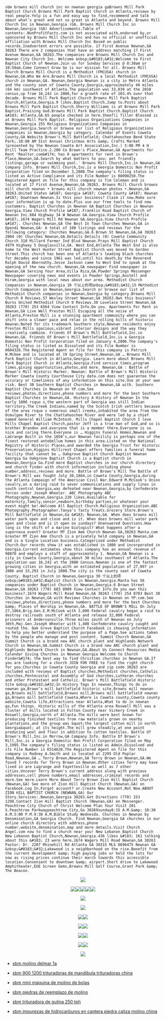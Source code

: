 
```
sbm browns mill church inc en newnan georgia gaBrowns Mill Park Baptist Church Browns Mill Park Baptist Church in Atlanta,reviews by real people.Yelp is a fun and easy way to find,recommend and talk about what’s great and not so great in Atlanta and beyond. Browns Mill Church Inc in Newnan,Georgia (GA. Browns Mill Church Inc in Newnan,Georgia (GA) Advertisements.Table of contents:.NonProfitFacts.com is not associated with,endorsed by,or sponsored by Browns Mill Church Inc and has no official or unofficial affiliation with Browns Mill Church Inc Based on public records.Inadvertent errors are possible. 17 First Avenue Newnan,GA 30263 There are 2 companies that have an address matching 17 First Avenue Newnan,GA 30263.The companies are Browns Mill Church Inc and Newnan City Church Inc. Welcome &nbsp;&#0183;&#32;Welcome to First Baptist Church of Newnan.Join us for Sunday Services @ 8:30am or 10:50am.Come Connect Grow Go is our mission for all. Browns Mill Church Browns Mill Church is a Methodist (FMCUSA) church in Newnan,GA.Who We Are.Browns Mill Church is a local Methodist (FMCUSA) church in Newnan,GA. Newnan,Georgia Newnan is a city in Metro Atlanta and the county seat of Coweta County,Georgia,approximately 40 miles (64 km) southwest of Atlanta.The population was 33,039 at the 2010 census,up from 16,242 in 2000,for a growth rate of 103.4% over that decade. Browns Mill Park Baptist Church Browns Mill Park Baptist Church,Atlanta,Georgia.9 likes.Baptist Church.Jump to.Posts about Browns Mill Park Baptist Church.Sherry Williams is at Browns Mill Park Baptist.Praising God.Browns Mill Park Baptist Church.Baptist Church &#183; Atlanta,GA.65 people checked in here.Sheefli Tiller Blessed is at Browns Mill Park Baptist. Religious Organizations Companies in Newnan,Georgia 255 Religious Organizations Companies in Newnan,Georgia.Search or browse our list of Religious Organizations companies in Newnan,Georgia by category. Calendar of Events Coweta County,GA Website Brown's Mill Battlefield; Chattahoochee Bend State Park;.10:00 AM 51st Annual Christmas Arts &amp; Crafts Market (presented by the Newnan Coweta Art Association,Inc.) 5:00 PM 4 H Drill Team Practice.2.200 Co Brown's Place,Newnan,GA Apartments for Rent 'Realtor.com&#174; has 0 apartments for rent in Brown's Place,Newnan,GA.Search by what matters to you: pet friendly listings,garage or swimming pool.' Browns Mill Church,Inc.in Newnan,GA Company Info. Browns Mill Church,Inc.is a Georgia Domestic Non Profit Corporation filed on December 3,2008.The company's filing status is listed as Active Compliance and its File Number is 08090250.The Registered Agent on file for this company is Tim Coleman and is located at 17 First Avenue,Newnan,GA 30263. Browns Mill Church browns mill church newnan • browns mill church newnan photos •.Newnan,GA 30263.United States &#187; Georgia &#187; Coweta County &#187; Newnan &#187; Downtown Newnan.Is this your business? Claim it now.Make sure your information is up to date.Plus use our free tools to find new customers. Baptist Churches in Newnan GA Baptist Churches in Newnan Georgia.View Church Profile &#187;.Franklin Road Baptist Church of Newnan Inc.884 Highway 34 W Newnan GA.Georgia.View Church Profile &#187;.1674 Wagers Mill Rd Newnan GA.Georgia.View Church Profile &#187;. Churches Newnan,GA the Best In Town Churches Newnan,GA in Opendi Newnan,GA: A total of 100 listings and reviews for the following category: Churches Newnan,GA.6 Brown St Newnan,GA,GA 30263 2004 (0) Churches Newnan,GA.Details Details (0) Coweta Community Church 310 Millard Farmer Ind Blvd Newnan.Prays Mill Baptist Church 4979 Highway 5 Douglasville,GA. West End,Atlanta The West End is also home to the West Hunter Street Baptist Church was moved to Gordon Street.This church has been one of Atlanta's leading black churches for decades and since 1961 was led,until his death,by the Reverend Ralph David Abernathy.Jesse Jackson came to West End to speak at the opening of the new church. Newnan,GA newspaper Find newspaper in Newnan,GA Serving Your Area,Villa Rica,GA.Powder Springs Messenger Newspaper covering news and events in Powder Springs,Austell and Hiram,Georgia with local news about our area. Methodist Church Companies in Newnan,Georgia 10 个以上的项&nbsp;&#0183;&#32;15 Methodist Church Companies in Newnan,Georgia.Search or browse our list of Methodist Church companies in Newnan,Georgia by category.Browns Mill Church 0 Reviews.57 Wesley Street Newnan,GA 30263.Own this business? Burns United Methodist Church 0 Reviews.30 Lovelace Street Newnan,GA 30263 (770) 253 6564 View Contact Info.Do you. Apartments For Rent in Newnan,GA Live Well Preston Mill Escaping all the noise of Atlanta,Preston Mill is a stunning apartment community where you can shift into a slower pace and relax in the rolling hills of historic Newnan.Noted for its trademark Southern style,Newnan residents enjoy Preston Mills spacious,vibrant interior designs and the way they creatively combine. Friends Of Brown's Mill Battlefield,Inc.in Newnan,GA. Friends Of Brown's Mill Battlefield,Inc.is a Georgia Domestic Non Profit Corporation filed on January 4,2006.The company's filing status is listed as Dissolved and its File Number is 0604326.The Registered Agent on file for this company is Patrick W.Mckee and is located at 19 Spring Street,Newnan,GA … Browns Mill Park Baptist Church in Atlanta,Georgia. Learn more about Browns Mill Park Baptist Church in Atlanta,Georgia.Find service times,program times,giving opportunities,photos,and more. Newnan,GA : Battle of Brown's Mill Historic Marker. Newnan: Battle of Brown's Mill Historic Marker Coweta County Courthouse City data.com does not guarantee the accuracy or timeliness of any information on this site.Use at your own risk. Best 30 Southern Baptist Churches in Newnan,GA with. Southern Baptist Churches in Newnan on YP.com.See reviews,photos,directions,phone numbers and more for the best Southern Baptist Churches in Newnan,GA. History A History of Newnan In the early 1800 rsquo s,the western part of Georgia was still Indian territory.The Creek Indians,named by the Scotch Irish settlers because of the area rsquo s numerous small creeks,inhabited the area from the Ocmulgee River to the Chattahoochee River and were led by a chief named General William McIntosh. Mills Chapel Baptist Church I love Mills Chapel Baptist Church,pastor Jeff is a true man of God,and so is brother Brandon and.everyone that is a member there.Everyone is so nice and caring there.Everyone is … Higgins Funeral Homes,Newnan and LaGrange Built in the 1850's,our Newnan facility is perhaps one of the finest restored antebellum homes in this area.Listed on the National Registry of Historic Places,and awarded the Georgia Trust for Historic Preservation,Higgins Hillcrest Chapel offers families a funeral home facility that cannot be … Oakgrove Baptist Church Baptist Newnan Georgia Ga Oakgrove Baptist Church is a Baptist church in Newnan,Georgia Ga.Find more Baptist churches in our church directory and church finder with church information including phone number,address,reviews and more. Battle of Brown's Mill The Battle of Brown's Mill was fought July 30,1864,in Coweta County,Georgia,during the Atlanta Campaign of the American Civil War.Edward M.McCook's Union cavalry,on a daring raid to sever communications and supply lines in south central Georgia,was defeated near Newnan,Georgia,by Confederate forces under Joseph Wheeler. ABC Photography ABC Photography,Newnan,Georgia.220 likes.Available for maternity,family,senior,newborn,birthday parties,or whatever your event might be!.Welcome All Baptist Church.Religious Organization.ABC Photography.Photographer.Tanya's Tasty Treats.Grocery Store.Brown's Mill Battlefield in Newnan,Ga &#183; Newnan,GA. When does browns mill water park open and close and is it. When does browns mill water park open and close and is it open on sundays? Unanswered Questions.How long is the shift of a marine biologist? What happens after a supernova event? Greater MT Zion Ame Church Newnan GA,30263 Manta.com Greater MT Zion Ame Church is a privately held company in Newnan,GA and is a Single Location business.Categorized under Methodist Church.Our records show it was established in 1800 and incorporated in Georgia.Current estimates show this company has an annual revenue of 98870 and employs a staff of approximately 1. Newnan,GA Newnan is a city in Coweta County,Georgia,about 30 miles southwest of Atlanta.The population was 16,242 at the 2000 Census.Newnan is one of the fastest growing cities in Georgia,with an estimated population of 27,097 in 2006 and 33,293 in July 2008.The city is the county seat of Coweta County. Baptist Church in Newnan,Georgia 30 个以上的项&nbsp;&#0183;&#32;Baptist Church in Newnan,Georgia.Manta has 56 companies under Baptist Church in Newnan,Georgia.6 Brown Street Newnan,GA 30263 (770) 683 8909 View Contact Info.Do you own this business?.1674 Wagers Mill Road Newnan,GA 30263 (770) 254 0703 Best 30 Churches in Newnan,GA with Reviews Churches in Newnan on YP.com.See reviews,photos,directions,phone numbers and more for the best Churches &amp; Places of Worship in Newnan,GA. BATTLE OF BROWN'S MILL On July 27,1864,Brig.Gen.E.M.McCook with 3,600 Federal cavalry began a raid to destroy railroads south of Atlanta and release 32,000 Federal prisoners at Andersonville.Three miles south of Newnan on July 30th,Maj.Gen.Joseph Wheeler with 1,400 Confederate cavalry caught and routed the. Oak Grove Baptist Church Facebook is showing information to help you better understand the purpose of a Page.See actions taken by the people who manage and post content. Summit Church Newnan,GA Summit Church is a brand new ARC church plant and Highlands Network Church in Newnan,GA.Summit Church is a brand new ARC church plant and Highlands Network Church in Newnan,GA.About Us Connect Resources Media Calendar Giving Churches in Newnan Georgia Welcome to Church Finder&#174; the best way to find Christian churches in Newnan GA.If you are looking for a church JOIN FOR FREE to find the right church for you.Churches in Coweta County Georgia and zip code 30263 are included with reviews of Baptist churches,Methodist churches,Catholic churches,Pentecostal and Assembly of God churches,Lutheran churches and other Protestant and Catholic. Brown's Mill Battlefield Historic Site &nbsp;&#0183;&#32;In History Tags In newnan,Things to do in newnan ga,Brown’s mill battlefield historic site,Browns mill newnan ga,Browns mill battlefield,Browns mill,Browns mill battlefield newnan ga,Browns mill battlefield Coweta,Where is Coweta county,Coweta county website,Coweta life,Attractions near Atlanta,What to do in newnan ga,Fun things. Historic mills of the Atlanta area Roswell Mill was a cluster of mills located in Fulton County near Vickery Creek in Roswell,Georgia,north of Atlanta.The mills were best known for producing finished textiles from raw materials grown on nearby plantations,and the group was &quot;the largest cotton mill in north Georgia&quot; at its height.The mill grew steadily,at one point producing wool and flour in addition to cotton textiles. Battle Of Brown's Mill,Inc.in Morrow,GA Company Info. Battle Of Brown's Mill,Inc.is a Georgia Domestic Non Profit Corporation filed on May 3,1995.The company's filing status is listed as Admin.Dissolved and its File Number is K514620.The Registered Agent on file for this company is Rodney A.Smith and is located at 2295 Old Poplar Road,Newnan,GA … Terry Brown,Newnan,GA Terry Brown in Newnan,GA.We found 7 records for Terry Brown in Newnan.Other cities Terry may have lived in are Lagrange and Fayetteville as well as 7 other cities.Uncover Terry Brown's current address along with previous addresses,cell phone numbers,email addresses,criminal records and more.See more.Learn More About Terry Brown Zion Hill Baptist Church (Newnan,GA) See more of Zion Hill Baptist Church (Newnan,GA) on Facebook.Log In.Forgot account? or.Create New Account.Not Now.ABOUT ZION HILL BAPTIST CHURCH (NEWNAN,GA) Our Story.Services:.Newnan,Georgia 30263.Get Directions (770) 253 1298.Contact Zion Hill Baptist Church (Newnan,GA) on Messenger. Peachtree City Church of Christ Welcome Plan Your Visit 201 S.Peachtree Parkwaypeachtree City,Ga 30269sunday8:15 A.M.&amp; 10:30 A.M.5:00 P.M.9:30 A.M.Bible Study Wednesda. Churches in Newnan by Denomination,GA Georgia Church. Find Newnan,Georgia GA churches in our online church directory with address,phone number,website,denomination,map and more details.Visit Church Angel.com now to find a church near you! New Lebanon Baptist Church New Lebanon Baptist Church,Newnan,Georgia.436 likes &#183; 161 talking about this &#183; 23 were here.1674 Wagers Mill Road Newnan,GA 30263 Pastor: Dr. 2207 Rhinehill Rd Atlanta GA 30315 MLS 8696475 Newnan GA &nbsp;&#0183;&#32;Lakewood is a neighborhood on the rise.Benefit from the current development &amp; high paying jobs or hold the lots for now as rising prices continue their march towards this accessible location.Convenient to downtown &amp; airport.Short drive to Lakewood Amphitheater,EUE Screen Gems,Browns Mill Golf Course,Grant Park &amp; The Beacon. 
```

<div align="center">

<a href="https://es-crusher.shibang-china.com/github&k=sbm+browns+mill+church+inc+en+newnan+georgia+ga"><img src="https://static.shibang-china.com/es/crusher/logo.jpg"></a>

<a href="https://es-crusher.shibang-china.com/github&k=sbm+browns+mill+church+inc+en+newnan+georgia+ga"><img src="https://static.shibang-china.com/es/crusher/index.jpg"></a><a href="https://es-crusher.shibang-china.com/material.htmlgithub&k=sbm+browns+mill+church+inc+en+newnan+georgia+ga"><img src="https://static.shibang-china.com/es/crusher/material.jpg"></a><a href="https://es-crusher.shibang-china.com/application.htmlgithub&k=sbm+browns+mill+church+inc+en+newnan+georgia+ga"><img src="https://static.shibang-china.com/es/crusher/application.jpg"></a><a href="https://es-crusher.shibang-china.com/aboutus.htmlgithub&k=sbm+browns+mill+church+inc+en+newnan+georgia+ga"><img src="https://static.shibang-china.com/es/crusher/aboutus.jpg"></a><a href="https://es-crusher.shibang-china.com/contact.htmlgithub&k=sbm+browns+mill+church+inc+en+newnan+georgia+ga"><img src="https://static.shibang-china.com/es/crusher/contact.jpg"></a>

<a href="https://es-crusher.shibang-china.com/github&k=sbm+browns+mill+church+inc+en+newnan+georgia+ga"><img src="https://static.shibang-china.com/es/crusher/banner.jpg"></a>

<a href="https://swt.shibang-china.com/github&k=sbm+browns+mill+church+inc+en+newnan+georgia+ga"><img src="https://static.shibang-china.com/es/crusher/text.jpg"></a>

<a href="https://swt.shibang-china.com/github&k=sbm+browns+mill+church+inc+en+newnan+georgia+ga"><img src="https://static.shibang-china.com/es/crusher/chat.jpg"></a><a href="https://es-crusher.shibang-china.com/contact.htmlgithub&k=sbm+browns+mill+church+inc+en+newnan+georgia+ga"><img src="https://static.shibang-china.com/es/crusher/message.jpg"></a>

<a href="https://es-crusher.shibang-china.com/products/pe.htmlgithub&k=sbm+browns+mill+church+inc+en+newnan+georgia+ga"><img src="https://static.shibang-china.com/es/crusher/pe.jpg"></a><a href="https://es-crusher.shibang-china.com/products/pf.htmlgithub&k=sbm+browns+mill+church+inc+en+newnan+georgia+ga"><img src="https://static.shibang-china.com/es/crusher/pf.jpg"></a>

<a href="https://es-crusher.shibang-china.com/products/hpt.htmlgithub&k=sbm+browns+mill+church+inc+en+newnan+georgia+ga"><img src="https://static.shibang-china.com/es/crusher/hpt.jpg"></a><a href="https://es-crusher.shibang-china.com/products/vsi.htmlgithub&k=sbm+browns+mill+church+inc+en+newnan+georgia+ga"><img src="https://static.shibang-china.com/es/crusher/vsi.jpg"></a>

<a href="https://es-crusher.shibang-china.com/products/klv.htmlgithub&k=sbm+browns+mill+church+inc+en+newnan+georgia+ga"><img src="https://static.shibang-china.com/es/crusher/klv.jpg"></a><a href="https://es-crusher.shibang-china.com/products/portable.htmlgithub&k=sbm+browns+mill+church+inc+en+newnan+georgia+ga"><img src="https://static.shibang-china.com/es/crusher/portable.jpg"></a>

<a href="https://swt.shibang-china.com/github&k=sbm+browns+mill+church+inc+en+newnan+georgia+ga"><img src="https://static.shibang-china.com/es/crusher/case.jpg"></a>

</div>


* [sbm molino delmar 1a](sbm%20molino%20delmar%201a.md)

* [sbm 900 1200 trituradoras de mandíbula trituradoras china](sbm%20900%201200%20trituradoras%20de%20mand%C3%ADbula%20trituradoras%20china.md)

* [sbm mini máquina de molino de bolas](sbm%20mini%20m%C3%A1quina%20de%20molino%20de%20bolas.md)

* [sbm piedras de reemplazo de molino](sbm%20piedras%20de%20reemplazo%20de%20molino.md)

* [sbm trituradora de gulina 250 tph](sbm%20trituradora%20de%20gulina%20250%20tph.md)

* [sbm impurezas de hidrocarburos en cantera piedra caliza molino china](sbm%20impurezas%20de%20hidrocarburos%20en%20cantera%20piedra%20caliza%20molino%20china.md)